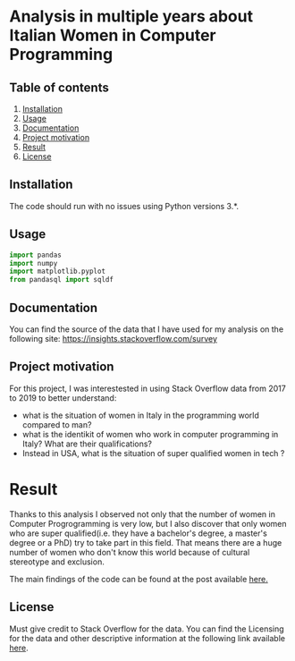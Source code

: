 # Analysis in multiple years about Italian Women in Computer Programming

## Table of contents

1. [Installation](https://github.com/moryba/Women-in-Computer-Programming/blob/master/README.md#Installation)
2. [Usage](https://github.com/moryba/Women-in-Computer-Programming/blob/master/README.md/#Usage)
3. [Documentation](https://github.com/moryba/Women-in-Computer-Programming/blob/master/README.md/#Documentation)
4. [Project motivation](https://github.com/moryba/Women-in-Computer-Programming/blob/master/README.md/#Project#motivation)
5. [Result](https://github.com/moryba/Women-in-Computer-Programming/blob/master/README.md/#Result)
6. [License](https://github.com/moryba/Women-in-Computer-Programming/blob/master/README.md/#License)

## Installation

The code should run with no issues using Python versions 3.*.

## Usage

```python
import pandas 
import numpy  
import matplotlib.pyplot 
from pandasql import sqldf
```

## Documentation

You can find the source of the data that I have used for my analysis on the following site: https://insights.stackoverflow.com/survey

## Project motivation
For this project, I was interestested in using Stack Overflow data from 2017 to 2019 to better understand:

- what is the situation of women in Italy in the programming world compared to man?
- what is the identikit of women who work in computer programming in Italy? What are their qualifications?
- Instead in USA, what is the situation of super qualified women in tech ?

# Result 

Thanks to this analysis I observed not only that the number of women in Computer Progrogramming is very low, but I also discover that
only women who are super qualified(i.e. they have a bachelor's degree, a master's degree or a PhD) try to take part in this field. That means there are a huge number of women who don't know this world because of cultural stereotype and exclusion.

The main findings of the code can be found at the post available [here.](https://medium.com/@moryba.kouate/whats-the-situation-in-italy-for-women-in-the-world-of-computer-programming-7782bbb8a54b?sk=99f3085cfa775e1a1bc8511f2c7cb574)

## License

Must give credit to Stack Overflow for the data. You can find the Licensing for the data and other descriptive information at the following link available [here](https://insights.stackoverflow.com/survey).
